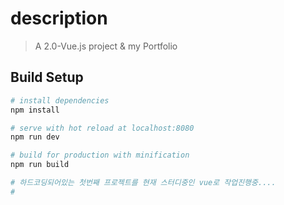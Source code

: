 # description

> A 2.0-Vue.js project & my Portfolio

## Build Setup

``` bash
# install dependencies
npm install

# serve with hot reload at localhost:8080
npm run dev

# build for production with minification
npm run build

# 하드코딩되어있는 첫번째 프로젝트를 현재 스터디중인 vue로 작업진행중....
# 
